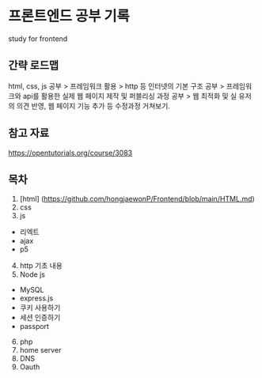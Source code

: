 # 프론트엔드 공부 기록
study for frontend

## 간략 로드맵
html, css, js 공부 > 프레임워크 활용 > http 등 인터넷의 기본 구조 공부 > 프레임워크와 api를 활용한 실제 웹 페이지 제작 및 퍼블리싱 과정 공부 > 웹 최적화 및 실 유저의 의견 반영, 웹 페이지 기능 추가 등 수정과정 거쳐보기.

## 참고 자료
https://opentutorials.org/course/3083

## 목차
1. [html] (https://github.com/hongjaewonP/Frontend/blob/main/HTML.md)
2. css
3. js
  * 리엑트
  * ajax
  * p5 
4. http 기초 내용
5. Node js
  * MySQL
  * express.js
  * 쿠키 사용하기
  * 세션 인증하기
  * passport
6. php
7. home server
8. DNS
9. Oauth
